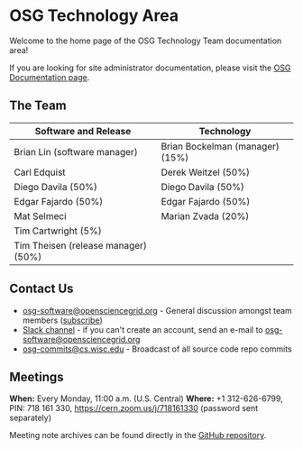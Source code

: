 OSG Technology Area
===================

Welcome to the home page of the OSG Technology Team documentation area!

If you are looking for site administrator documentation, please visit the [OSG Documentation page](https://www.opensciencegrid.org/docs/).

The Team
--------

| Software and Release                | Technology                      |
|-------------------------------------|---------------------------------|
| Brian Lin (software manager)        | Brian Bockelman (manager) (15%) |
| Carl Edquist                        | Derek Weitzel (50%)             |
| Diego Davila (50%)                  | Diego Davila (50%)              |
| Edgar Fajardo (50%)                 | Edgar Fajardo (50%)             |
| Mat Selmeci                         | Marian Zvada (20%)              |
| Tim Cartwright (5%)                 |                                 |
| Tim Theisen (release manager) (50%) |                                 |

Contact Us
----------

-  [osg-software@opensciencegrid.org](mailto:osg-software@opensciencegrid.org) - General discussion amongst team members
   ([subscribe](https://listserv.fnal.gov/scripts/wa.exe?A0=osg-software))
-  [Slack channel](https://opensciencegrid.slack.com/messages/osg-software) - if you can't create an account, send an e-mail to [osg-software@opensciencegrid.org](mailto:osg-software@opensciencegrid.org)
-  [osg-commits@cs.wisc.edu](mailto:osg-commits@cs.wisc.edu) - Broadcast of all source code repo commits

Meetings
--------

**When:** Every Monday, 11:00 a.m. (U.S. Central)
**Where:** +1 312-626-6799, PIN: 718 161 330, <https://cern.zoom.us/j/718161330> (password sent separately)

Meeting note archives can be found directly in the
[GitHub repository](https://github.com/opensciencegrid/technology/tree/master/docs/meetings).
